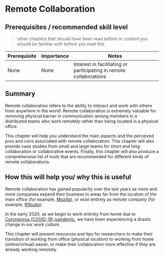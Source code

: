 # Remote Collaboration

## Prerequisites / recommended skill level
> other chapters that should have been read before or content you should be familiar with before you read this

| Prerequisite | Importance | Notes |
| -------------|----------|------|
| None | None | Interest in facilitating or participating in remote collaborations |

## Summary

Remote collaboration refers to the ability to interact and work with others from anywhere in the world.
Remote collaboration is extremely valuable for removing physical barrier in communication among members in a distributed teams who work remotely rather than being located in a physical office.

This chapter will help you understand the main aspects and the perceived pros and cons associated with remote collaboration.
This chapter will also provide case studies from small and large teams for short and long collaboration or collaborative events.
Finally, this chapter will also produce a comprehensive list of tools that are recommended for different kinds of remote collaborations.

## How this will help you/ why this is useful
Remote collaboration has gained popularity over the last years as more and more companies expand their business in areas far from the location of the main office (for example, [Mozilla](https://www.mozilla.org/en-GB/)), or exist entirely as remote company (for example, [RStudio](https://rstudio.com/about/)).

In the early 2020, as we begin to work entirely from home due to [Coronavirus (COVID-19) pandemic](https://www.who.int/emergencies/diseases/novel-coronavirus-2019), we have been experiencing a drastic change in our work culture.

This chapter will present resources and tips for researchers to make their transition of working from office (physical location) to working from home (online/virtual) easier, or make their collaboration more effective if they are already working remotely.


